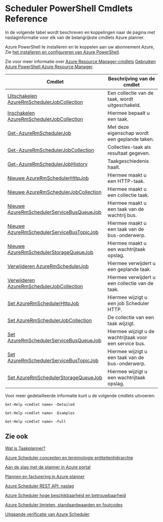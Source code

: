 <properties
 pageTitle="Scheduler PowerShell Cmdlets Reference"
 description="Scheduler PowerShell Cmdlets Reference"
 services="scheduler"
 documentationCenter=".NET"
 authors="derek1ee"
 manager="kevinlam1"
 editor=""/>
<tags
 ms.service="scheduler"
 ms.workload="infrastructure-services"
 ms.tgt_pltfrm="na"
 ms.devlang="dotnet"
 ms.topic="article"
 ms.date="08/18/2016"
 ms.author="deli"/>

# <a name="scheduler-powershell-cmdlets-reference"></a>Scheduler PowerShell Cmdlets Reference

In de volgende tabel wordt beschreven en koppelingen naar de pagina met naslaginformatie voor elk van de belangrijkste cmdlets Azure planner.

Azure PowerShell te installeren en te koppelen aan uw abonnement Azure, Zie [het installeren en configureren van Azure PowerShell](../powershell-install-configure.md). 

Zie voor meer informatie over [Azure Resource Manager-cmdlets](https://msdn.microsoft.com/library/mt125356\(v=azure.200\).aspx) [Gebruiken Azure PowerShell Azure Resource Manager](../powershell-azure-resource-manager.md).

|Cmdlet|Beschrijving van de cmdlet|
|---|---|
[Uitschakelen AzureRmSchedulerJobCollection](https://msdn.microsoft.com/library/mt490133\(v=azure.200\).aspx) |Een collectie van de taak, wordt uitgeschakeld. 
[Inschakelen AzureRmSchedulerJobCollection](https://msdn.microsoft.com/library/mt490135\(v=azure.200\).aspx) |Hiermee bepaalt u een taak.
[Get-AzureRmSchedulerJob](https://msdn.microsoft.com/library/mt490125\(v=azure.200\).aspx) |Met deze eigenschap wordt een geplande taken.
[Get-AzureRmSchedulerJobCollection](https://msdn.microsoft.com/library/mt490132\(v=azure.200\).aspx) |Collecties-taak als resultaat gegeven.
[Get-AzureRmSchedulerJobHistory](https://msdn.microsoft.com/library/mt490126\(v=azure.200\).aspx) |Taakgeschiedenis haalt.
[Nieuwe AzureRmSchedulerHttpJob](https://msdn.microsoft.com/library/mt490136\(v=azure.200\).aspx) |Hiermee maakt u een HTTP-taak.
[Nieuwe AzureRmSchedulerJobCollection](https://msdn.microsoft.com/library/mt490141\(v=azure.200\).aspx) |Hiermee maakt u een collectie taak.
[Nieuwe AzureRmSchedulerServiceBusQueueJob](https://msdn.microsoft.com/library/mt490134\(v=azure.200\).aspx) |Hiermee maakt u een taak van de wachtrij bus.
[Nieuwe AzureRmSchedulerServiceBusTopicJob](https://msdn.microsoft.com/library/mt490142\(v=azure.200\).aspx) |Hiermee maakt u een taak van de bus-onderwerp.
[Nieuwe AzureRmSchedulerStorageQueueJob](https://msdn.microsoft.com/library/mt490127\(v=azure.200\).aspx) |Hiermee maakt u een wachtrijtaak opslag. 
[Verwijderen AzureRmSchedulerJob](https://msdn.microsoft.com/library/mt490140\(v=azure.200\).aspx) |Hiermee verwijdert u een geplande taak.  
[Verwijderen AzureRmSchedulerJobCollection](https://msdn.microsoft.com/library/mt490131\(v=azure.200\).aspx) |Hiermee verwijdert u een collectie van de taak. 
[Set AzureRmSchedulerHttpJob](https://msdn.microsoft.com/library/mt490130\(v=azure.200\).aspx) |Hiermee wijzigt u een job Scheduler HTTP.
[Set AzureRmSchedulerJobCollection](https://msdn.microsoft.com/library/mt490129\(v=azure.200\).aspx) |De collectie van een taak wijzigt. 
[Set AzureRmSchedulerServiceBusQueueJob](https://msdn.microsoft.com/library/mt490143\(v=azure.200\).aspx) |Hiermee wijzigt u de wachtrijtaak voor een service bus.  
[Set AzureRmSchedulerServiceBusTopicJob](https://msdn.microsoft.com/library/mt490137\(v=azure.200\).aspx) |Hiermee wijzigt u een taak van de bus-onderwerp. 
[Set AzureRmSchedulerStorageQueueJob](https://msdn.microsoft.com/library/mt490128\(v=azure.200\).aspx) |Hiermee wijzigt u een wachtrijtaak opslag.   

Voor meer gedetailleerde informatie kunt u de volgende cmdlets uitvoeren: 

```
Get-Help <cmdlet name> -Detailed
```
```
Get-Help <cmdlet name> -Examples
```
```
Get-Help <cmdlet name> -Full
```

## <a name="see-also"></a>Zie ook


 [Wat is Taakplanner?](scheduler-intro.md)

 [Azure Scheduler concepten en terminologie entiteitenhiërarchie](scheduler-concepts-terms.md)

 [Aan de slag met de planner in Azure portal](scheduler-get-started-portal.md)

 [Plannen en facturering in Azure planner](scheduler-plans-billing.md)

 [Azure Scheduler REST API: naslag](https://msdn.microsoft.com/library/mt629143)

 [Azure Scheduler hoge beschikbaarheid en betrouwbaarheid](scheduler-high-availability-reliability.md)

 [Azure Scheduler limieten, standaardwaarden en foutcodes](scheduler-limits-defaults-errors.md)

 [Uitgaande verificatie van Azure Scheduler](scheduler-outbound-authentication.md)
